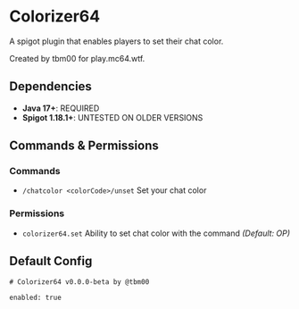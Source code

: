 # Colorizer64
A spigot plugin that enables players to set their chat color.

Created by tbm00 for play.mc64.wtf.

## Dependencies
- **Java 17+**: REQUIRED
- **Spigot 1.18.1+**: UNTESTED ON OLDER VERSIONS

## Commands & Permissions
### Commands
- `/chatcolor <colorCode>/unset` Set your chat color

### Permissions
- `colorizer64.set` Ability to set chat color with the command *(Default: OP)*

## Default Config
```
# Colorizer64 v0.0.0-beta by @tbm00

enabled: true
```